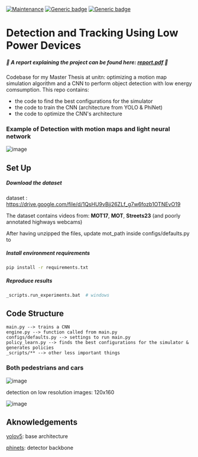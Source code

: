 [![Maintenance](https://img.shields.io/badge/Maintained%3F-No-red.svg)](https://GitHub.com/Naereen/StrapDown.js/graphs/commit-activity) [![Generic badge](https://img.shields.io/badge/python-3.5+-blue.svg)](https://shields.io/) [![Generic badge](https://img.shields.io/badge/version-v1.0-cc.svg)](https://shields.io/)

# Detection and Tracking Using Low Power Devices

##### :speech_balloon: A report explaining the project can be found here: [report.pdf](report.pdf) :speech_balloon:

Codebase for my Master Thesis at unitn: optimizing a motion map simulation algorithm and a CNN to perform object detection with low energy comsumption.
This repo contains:
- the code to find the best configurations for the simulator
- the code to train the  CNN (architecture from YOLO & PhiNet) 
- the code to optimize the CNN's architecture

### Example of Detection with motion maps and light neural network

![image](https://media.giphy.com/media/GdyxC4fwuIUanCbqqa/giphy.gif)

<!-- table with MaP -->

## Set Up


##### Download the dataset

dataset : https://drive.google.com/file/d/1QsHU9vBjj26ZLf_g7w6fozb1OTNEvO19

The dataset contains videos from: **MOT17**, **MOT**, **Streets23** (and poorly annotated highways webcams)

After having unzipped the files, update mot_path inside configs/defaults.py to

##### Install environment requirements

```sh
pip install -r requirements.txt
```

##### Reproduce results

```sh
_scripts.run_experiments.bat  # windows
```


## Code Structure

```
main.py --> trains a CNN
engine.py --> function called from main.py
configs/defaults.py --> settings to run main.py
policy_learn.py --> finds the best configurations for the simulator & generates policies
_scripts/** --> other less important things
```

### Both pedestrians and cars

![image](https://media.giphy.com/media/32Nn2n0e26Hmuc3eOl/giphy.gif)

detection on low resolution images: 120x160

![image](https://media.giphy.com/media/h4AZ6RsxUMD0BuBQwo/giphy.gif)


## Aknowledgements

[yolov5](https://github.com/ultralytics/yolov5): base architecture

[phinets](https://github.com/fpaissan/micromind): detector backbone

